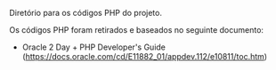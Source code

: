 Diretório para os códigos PHP do projeto.

Os códigos PHP foram retirados e baseados no seguinte documento:
   - Oracle 2 Day + PHP Developer's Guide (https://docs.oracle.com/cd/E11882_01/appdev.112/e10811/toc.htm)